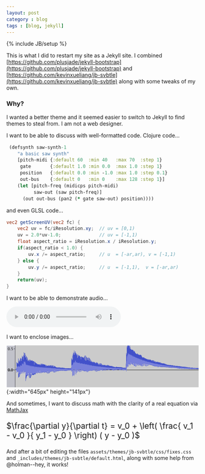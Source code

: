 ```yaml
---
layout: post
category : blog
tags : [blog, jekyll]
---
```

{% include JB/setup %}

This is what I did to restart my site as a Jekyll site.  I combined
[https://github.com/plusjade/jekyll-bootstrap](https://github.com/plusjade/jekyll-bootstrap)
and
[https://github.com/kevinxueliang/jb-svbtle](https://github.com/kevinxueliang/jb-svbtle)
along with some tweaks of my own.

### Why?

I wanted a better theme and it seemed easier to switch to Jekyll to
find themes to steal from.  I am not a web designer.

I want to be able to discuss with well-formatted code.  Clojure code...

```clojure
 (defsynth saw-synth-1
    "a basic saw synth"
    [pitch-midi {:default 60  :min 40   :max 70  :step 1}
     gate       {:default 1.0 :min 0.0  :max 1.0 :step 1}
     position   {:default 0.0 :min -1.0 :max 1.0 :step 0.1}
     out-bus    {:default 0   :min 0    :max 128 :step 1}]
    (let [pitch-freq (midicps pitch-midi)
          saw-out (saw pitch-freq)]
      (out out-bus (pan2 (* gate saw-out) position))))
```

and even GLSL code...

```glsl
vec2 getScreenUV(vec2 fc) {
    vec2 uv = fc/iResolution.xy;  // uv = [0,1)
    uv = 2.0*uv-1.0;              // uv = [-1,1)
    float aspect_ratio = iResolution.x / iResolution.y;
    if(aspect_ratio < 1.0) {
        uv.x /= aspect_ratio;     // u  = [-ar,ar), v = [-1,1)
    } else {
        uv.y /= aspect_ratio;     // u  = [-1,1),  v = [-ar,ar)
    }
    return(uv);
}
```

I want to be able to demonstrate audio...

<audio controls="controls" height="40" width="100">
  <source src="/assets/audio/guitar-e-chord.mp3" type="audio/mp3">
  <source src="/assets/audio/guitar-e-chord.ogg" type="audio/ogg">
  <embed height="35" width="160" src="/assets/audio/guitar-e-chord.mp3">
</audio>

I want to enclose images...

![e-chord wave](/assets/image/guitar-e-chord-wav.png){:width="645px" height="141px"}

And sometimes, I want to discuss math with the clarity of a real equation via
[MathJax](http://www.mathjax.org/)

<p style="font-size: 150%;" >
$\frac{\partial y}{\partial t} = v_0 + \left( \frac{ v_1 - v_0 }{ y_1 - y_0 } \right) ( y - y_0 )$
</p>

And after a bit of editing the files
`assets/themes/jb-svbtle/css/fixes.css` and
`_includes/themes/jb-svbtle/default.html`, along with some help from
@holman--hey, it works!
